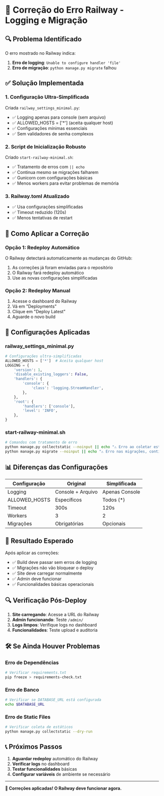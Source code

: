 # 🚨 Correção do Erro Railway - Logging e Migração

## 🔍 Problema Identificado

O erro mostrado no Railway indica:
1. **Erro de logging**: `Unable to configure handler 'file'`
2. **Erro de migração**: `python manage.py migrate` falhou

## ✅ Solução Implementada

### 1. Configuração Ultra-Simplificada
Criada `railway_settings_minimal.py`:
- ✅ Logging apenas para console (sem arquivo)
- ✅ ALLOWED_HOSTS = ['*'] (aceita qualquer host)
- ✅ Configurações mínimas essenciais
- ✅ Sem validadores de senha complexos

### 2. Script de Inicialização Robusto
Criado `start-railway-minimal.sh`:
- ✅ Tratamento de erros com `|| echo`
- ✅ Continua mesmo se migrações falharem
- ✅ Gunicorn com configurações básicas
- ✅ Menos workers para evitar problemas de memória

### 3. Railway.toml Atualizado
- ✅ Usa configurações simplificadas
- ✅ Timeout reduzido (120s)
- ✅ Menos tentativas de restart

## 🚀 Como Aplicar a Correção

### Opção 1: Redeploy Automático
O Railway detectará automaticamente as mudanças do GitHub:
1. As correções já foram enviadas para o repositório
2. O Railway fará redeploy automático
3. Use as novas configurações simplificadas

### Opção 2: Redeploy Manual
1. Acesse o dashboard do Railway
2. Vá em "Deployments"
3. Clique em "Deploy Latest"
4. Aguarde o novo build

## 🔧 Configurações Aplicadas

### railway_settings_minimal.py
```python
# Configurações ultra-simplificadas
ALLOWED_HOSTS = ['*']  # Aceita qualquer host
LOGGING = {
    'version': 1,
    'disable_existing_loggers': False,
    'handlers': {
        'console': {
            'class': 'logging.StreamHandler',
        },
    },
    'root': {
        'handlers': ['console'],
        'level': 'INFO',
    },
}
```

### start-railway-minimal.sh
```bash
# Comandos com tratamento de erro
python manage.py collectstatic --noinput || echo "⚠️ Erro ao coletar estáticos, continuando..."
python manage.py migrate --noinput || echo "⚠️ Erro nas migrações, continuando..."
```

## 📊 Diferenças das Configurações

| Configuração | Original | Simplificada |
|-------------|----------|-------------|
| Logging | Console + Arquivo | Apenas Console |
| ALLOWED_HOSTS | Específicos | Todos (*) |
| Timeout | 300s | 120s |
| Workers | 3 | 2 |
| Migrações | Obrigatórias | Opcionais |

## 🎯 Resultado Esperado

Após aplicar as correções:
- ✅ Build deve passar sem erros de logging
- ✅ Migrações não vão bloquear o deploy
- ✅ Site deve carregar normalmente
- ✅ Admin deve funcionar
- ✅ Funcionalidades básicas operacionais

## 🔍 Verificação Pós-Deploy

1. **Site carregando**: Acesse a URL do Railway
2. **Admin funcionando**: Teste `/admin/`
3. **Logs limpos**: Verifique logs no dashboard
4. **Funcionalidades**: Teste upload e auditoria

## 🛠️ Se Ainda Houver Problemas

### Erro de Dependências
```bash
# Verificar requirements.txt
pip freeze > requirements-check.txt
```

### Erro de Banco
```bash
# Verificar se DATABASE_URL está configurada
echo $DATABASE_URL
```

### Erro de Static Files
```bash
# Verificar coleta de estáticos
python manage.py collectstatic --dry-run
```

## 📞 Próximos Passos

1. **Aguardar redeploy** automático do Railway
2. **Verificar logs** no dashboard
3. **Testar funcionalidades** básicas
4. **Configurar variáveis** de ambiente se necessário

---

**🎉 Correções aplicadas! O Railway deve funcionar agora.** 